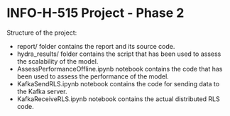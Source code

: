 INFO-H-515 Project - Phase 2
============================

Structure of the project:

* report/ folder contains the report and its source code.
* hydra_results/ folder contains the script that has been used to assess the scalability of the model.
* AssessPerformanceOffline.ipynb notebook contains the code that has been used to assess the performance of the model.
* KafkaSendRLS.ipynb notebook contains the code for sending data to the Kafka server.
* KafkaReceiveRLS.ipynb notebook contains the actual distributed RLS code.
